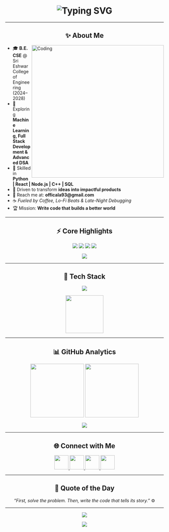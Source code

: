 <!-- 💫 AMAN KARN | THE FUTURE IS CODE 💫 -->
<h1 align="center">
  <img src="https://readme-typing-svg.herokuapp.com?font=Orbitron&size=38&duration=4000&color=00FFFF&center=true&vCenter=true&width=900&lines=🚀+Hey+There!+I'm+Aman+Karn;💻+Frontend+Developer;🤖+Machine+Learning+Explorer;🧠+Tech+Visionary;🔥+Always+Learning,+Always+Building!" alt="Typing SVG">
</h1>



---

<h2 align="center">✨ About Me</h2>

<img align="right" alt="Coding" width="420" src="https://media.giphy.com/media/qgQUggAC3Pfv687qPC/giphy.gif" />

<ul>
  <li>🎓 <b>B.E. CSE</b> @ Sri Eshwar College of Engineering (2024–2028)</li>
  <li>🌱 Exploring <b>Machine Learning, Full Stack Development & Advanced DSA</b></li>
  <li>💬 Skilled in <b>Python | React | Node.js | C++ | SQL</b></li>
  <li>🚀 Driven to transform <b>ideas into impactful products</b></li>
  <li>📧 Reach me at: <b>officala93@gmail.com</b></li>
  <li>☕ <i>Fueled by Coffee, Lo-Fi Beats & Late-Night Debugging</i></li>
  <li>🏆 Mission: <b>Write code that builds a better world</b></li>
</ul>

---

<h2 align="center">⚡ Core Highlights</h2>

<p align="center">
  <img src="https://img.shields.io/badge/🔥Commit%20Streak-Active-00FFFF?style=for-the-badge&logo=github&logoColor=black" />
  <img src="https://img.shields.io/badge/❤️Open%20Source-Contributor-00FFFF?style=for-the-badge&logo=openai&logoColor=black" />
  <img src="https://img.shields.io/badge/🚀Innovation-In%20Progress-00FFFF?style=for-the-badge&logo=rocket&logoColor=black" />
  <img src="https://img.shields.io/badge/⚡Learning-Never%20Stops-00FFFF?style=for-the-badge&logo=book&logoColor=black" />
</p>

<p align="center">
  <img src="https://readme-typing-svg.herokuapp.com?font=Fira+Code&duration=4000&pause=600&color=00FFFF&center=true&vCenter=true&width=700&lines=💡+Think+it.+Build+it.+Ship+it.+Repeat.+⚙️" />
</p>

---

<h2 align="center">🧠 Tech Stack</h2>

<p align="center">
  <img src="https://skillicons.dev/icons?i=python,cpp,java,html,css,js,react,nodejs,express,mysql,mongodb,flask,tensorflow,git,github,vscode,figma" />
</p>

<p align="center">
  <img src="https://media.giphy.com/media/juua9i2c2fA0AIp2iq/giphy.gif" width="120" />
</p>

---

<h2 align="center">📊 GitHub Analytics</h2>

<p align="center">
  <img src="https://github-readme-stats.vercel.app/api?username=Aman530680&show_icons=true&theme=tokyonight&hide_border=true&include_all_commits=true&count_private=true" height="170" />
  <img src="https://github-readme-streak-stats.herokuapp.com/?user=Aman530680&theme=tokyonight&hide_border=true" height="170" />
</p>

<p align="center">
  <img src="https://github-readme-activity-graph.vercel.app/graph?username=Aman530680&theme=react-dark&hide_border=true&area=true&bg_color=0D1117&color=00FFFF&line=00FFFF&point=FFFFFF" />
</p>

---

<h2 align="center">🌐 Connect with Me</h2>

<p align="center">
  <a href="https://linkedin.com/in/aman-karn-569040345">
    <img src="https://img.icons8.com/color/96/linkedin.png" height="45" />
  </a>
  <a href="https://instagram.com/aman_karn152">
    <img src="https://img.icons8.com/fluency/96/instagram-new.png" height="45" />
  </a>
  <a href="https://leetcode.com/officala93">
    <img src="https://img.icons8.com/external-tal-revivo-color-tal-revivo/96/external-level-up-your-coding-skills-and-quickly-land-a-job-logo-color-tal-revivo.png" height="45" />
  </a>
  <a href="https://github.com/Aman530680">
    <img src="https://img.icons8.com/fluency/96/github.png" height="45" />
  </a>
</p>

---

<h2 align="center">💬 Quote of the Day</h2>

<p align="center">
  <em>“First, solve the problem. Then, write the code that tells its story.”</em> ⚙️
</p>

---

<p align="center">
  <img src="https://readme-typing-svg.herokuapp.com?font=Orbitron&duration=4000&color=00FFFF&center=true&vCenter=true&width=750&lines=Keep+Building.+Keep+Breaking.+Keep+Evolving!+🚀" />
</p>

<p align="center">
  <img src="https://capsule-render.vercel.app/api?type=waving&color=00FFFF&height=120&section=footer" />
</p>
